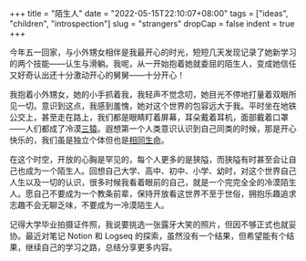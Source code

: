 +++
title = "陌生人"
date = "2022-05-15T22:10:07+08:00"
tags = ["ideas", "children", "introspection"]
slug = "strangers"
dropCap = false
indent = true
+++

今年五一回家，与小外甥女相伴是我最开心的时光，短短几天发现记录了她新学习的两个技能——认生与滑躺。我呢，从一开始抱着她就委屈的陌生人，变成她信任又好奇认出还十分激动开心的舅舅——十分开心！

我抱着小外甥女，她的小手抓着我，我轻声不觉念叨，她目光不停地打量着双眼所见一切。意识到这点，我感到羞愧，她对这个世界的包容远大于我。平时坐在地铁公交上，甚至走在路上，我们都是眼睛盯着屏幕，耳朵戴着耳机，面部戴着口罩——人们都成了冷漠[三猿](https://zh.wikipedia.org/zh-cn/三猿)。遐想第一个人类意识认识到自己同类的时候，那是开心快乐的，我们虽是独立个体但也是[相同生命](https://yixiuer.me/aphorism/weary/)。

在这个时空，开放的心胸是罕见的，每个人更多的是狭隘，而狭隘有时甚至会让自己也成为一个陌生人。回想自己大学、高中、初中、小学、幼时，对这个世界自己人生以及一切的认识，很多时候我看着眼前的自己，就是一个完完全全的冷漠陌生人。愿自己不要成为一个教条前辈，保持开放看这世界不至于世俗，拥抱乐趣追求志趣不会无聊乏味，不要成为一冷漠陌生人。

记得大学毕业拍摄证件照，我说要挑选一张露牙大笑的照片，但因不够正式也就妥协。最近对笔记 Notion 和 Logseq 的探索，虽然没有一个结果，但希望能有个结果，继续自己的学习之路，总结分享更多内容。
